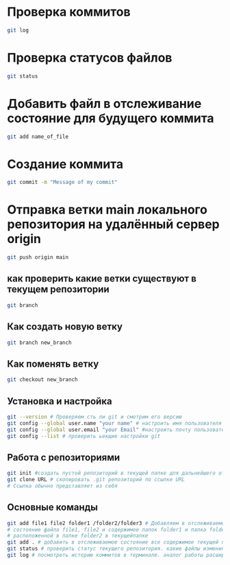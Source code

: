 # Проверка коммитов

```bash
git log
```

# Проверка статусов файлов

```bash
git status
```

# Добавить файл в отслеживание состояние для будущего коммита 
 
```bash
git add name_of_file
```

# Создание коммита 

```bash
git commit -m "Message of my commit"
```
# Отправка ветки main локального репозитория на удалённый сервер origin 

```bash
git push origin main
```

## как проверить какие ветки существуют в текущем репозитории 

```bash
git branch
```

##   Как создать новую ветку

```bash
git branch new_branch
```

## Как поменять ветку 

```bash
git checkout new_branch
```



## Установка и настройка

```bash
git --version # Проверяем сть ли git и смотрим его версию
git config --global user.name "your name" # настроить имя пользователя 
git config --global user.email "your Email" #настроить почту пользователя
git config --list # проверить ьекщие настройки git
```

## Работа с репозиториями 

```bash
git init #создать пустой репозиторий в текущей папке для дальнейшего отслеживания
git clone URL # скопировать .git репозиторий по ссылке URL
# Ссылка обычно представляет из себя
```

## Основные команды

```bash
git add file1 file2 folder1 /folder2/folder3 # Добавляем в отслеживаемое 
# состояние файла file1, file2 и содержимое папок folder1 и папка folder3, 
# расположенной в папке folder2 в текущейпапке
git add . # добавить в отслеживаемое состояние все содержимое текущей папки 
git status # проверить статус текущего репозитория. какие файлы изменины, какие готовы к коммиту итд
git log # посмотреть историю коммитов в терминале. аналог работы расширения git graph VS Code